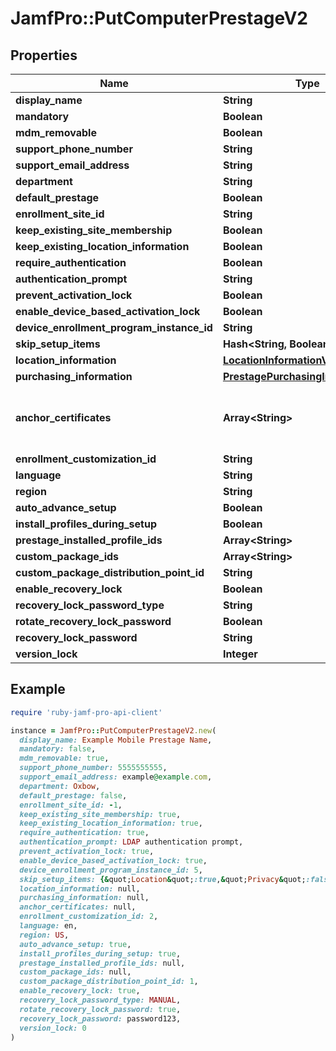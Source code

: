 # JamfPro::PutComputerPrestageV2

## Properties

| Name | Type | Description | Notes |
| ---- | ---- | ----------- | ----- |
| **display_name** | **String** |  |  |
| **mandatory** | **Boolean** |  |  |
| **mdm_removable** | **Boolean** |  |  |
| **support_phone_number** | **String** |  |  |
| **support_email_address** | **String** |  |  |
| **department** | **String** |  |  |
| **default_prestage** | **Boolean** |  |  |
| **enrollment_site_id** | **String** |  |  |
| **keep_existing_site_membership** | **Boolean** |  |  |
| **keep_existing_location_information** | **Boolean** |  |  |
| **require_authentication** | **Boolean** |  |  |
| **authentication_prompt** | **String** |  |  |
| **prevent_activation_lock** | **Boolean** |  |  |
| **enable_device_based_activation_lock** | **Boolean** |  |  |
| **device_enrollment_program_instance_id** | **String** |  |  |
| **skip_setup_items** | **Hash&lt;String, Boolean&gt;** |  | [optional] |
| **location_information** | [**LocationInformationV2**](LocationInformationV2.md) |  |  |
| **purchasing_information** | [**PrestagePurchasingInformationV2**](PrestagePurchasingInformationV2.md) |  |  |
| **anchor_certificates** | **Array&lt;String&gt;** | The Base64 encoded PEM Certificate | [optional] |
| **enrollment_customization_id** | **String** |  | [optional] |
| **language** | **String** |  | [optional] |
| **region** | **String** |  | [optional] |
| **auto_advance_setup** | **Boolean** |  |  |
| **install_profiles_during_setup** | **Boolean** |  |  |
| **prestage_installed_profile_ids** | **Array&lt;String&gt;** |  |  |
| **custom_package_ids** | **Array&lt;String&gt;** |  |  |
| **custom_package_distribution_point_id** | **String** |  |  |
| **enable_recovery_lock** | **Boolean** |  | [optional] |
| **recovery_lock_password_type** | **String** |  | [optional] |
| **rotate_recovery_lock_password** | **Boolean** |  | [optional] |
| **recovery_lock_password** | **String** |  | [optional] |
| **version_lock** | **Integer** |  | [optional] |

## Example

```ruby
require 'ruby-jamf-pro-api-client'

instance = JamfPro::PutComputerPrestageV2.new(
  display_name: Example Mobile Prestage Name,
  mandatory: false,
  mdm_removable: true,
  support_phone_number: 5555555555,
  support_email_address: example@example.com,
  department: Oxbow,
  default_prestage: false,
  enrollment_site_id: -1,
  keep_existing_site_membership: true,
  keep_existing_location_information: true,
  require_authentication: true,
  authentication_prompt: LDAP authentication prompt,
  prevent_activation_lock: true,
  enable_device_based_activation_lock: true,
  device_enrollment_program_instance_id: 5,
  skip_setup_items: {&quot;Location&quot;:true,&quot;Privacy&quot;:false},
  location_information: null,
  purchasing_information: null,
  anchor_certificates: null,
  enrollment_customization_id: 2,
  language: en,
  region: US,
  auto_advance_setup: true,
  install_profiles_during_setup: true,
  prestage_installed_profile_ids: null,
  custom_package_ids: null,
  custom_package_distribution_point_id: 1,
  enable_recovery_lock: true,
  recovery_lock_password_type: MANUAL,
  rotate_recovery_lock_password: true,
  recovery_lock_password: password123,
  version_lock: 0
)
```

